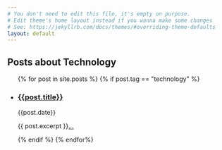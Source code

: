 ```yaml
---
# You don't need to edit this file, it's empty on purpose.
# Edit theme's home layout instead if you wanna make some changes
# See: https://jekyllrb.com/docs/themes/#overriding-theme-defaults
layout: default
---
```

<main class="page-content" aria-label="Content">
    <div class="home">
        <h2 class="page-heading">Posts about Technology</h2>
        <ul class="post-list">
            {% for post in site.posts %}
            {% if post.tag == "technology" %}
            <li>
                <h3><a class="post-link" href="{{site.baseurl}}{{post.url}}">{{post.title}}</a></h3>
                <span class="post-meta">{{post.date}}</span>
                <div class="summary"><p>{{ post.excerpt }}<a href="{{site.baseurl}}{{post.url}}">...</a></p></div>
            </li>
            {% endif %}
            {% endfor%}
        </ul>
    </div>
</main>